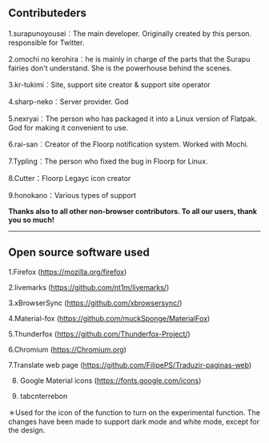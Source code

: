 ## Contributeders
1.surapunoyousei︰The main developer. Originally created by this person. responsible for Twitter.

2.omochi no kerohira︰he is mainly in charge of the parts that the Surapu fairies don't understand. She is the powerhouse behind the scenes.

3.kr-tukimi︰Site, support site creator & support site operator

4.sharp-neko︰Server provider. God

5.nexryai︰The person who has packaged it into a Linux version of Flatpak. God for making it convenient to use.

6.rai-san︰Creator of the Floorp notification system. Worked with Mochi.

7.Typling︰The person who fixed the bug in Floorp for Linux.

8.Cutter：Floorp Legayc icon creator

9.honokano：Various types of support

<strong>Thanks also to all other non-browser contributors. To all our users, thank you so much!</strong>

---
## Open source software used

1.Firefox (https://mozilla.org/firefox)

2.livemarks (https://github.com/nt1m/livemarks/)

3.xBrowserSync (https://github.com/xbrowsersync/)

4.Material-fox (https://github.com/muckSponge/MaterialFox)

5.Thunderfox (https://github.com/Thunderfox-Project/)

6.Chromium (https://Chromium.org)

7.Translate web page (https://github.com/FilipePS/Traduzir-paginas-web)

8. Google Material icons (https://fonts.google.com/icons) 

9. tabcnterrebon

＊Used for the icon of the function to turn on the experimental function. The changes have been made to support dark mode and white mode, except for the design.

